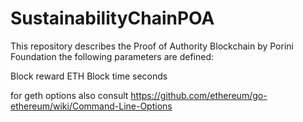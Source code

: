 # SustainabilityChainPOA
This repository describes the Proof of Authority Blockchain by Porini Foundation 
the following parameters are defined:

Block reward          ETH
Block time            seconds


for geth options also consult https://github.com/ethereum/go-ethereum/wiki/Command-Line-Options
